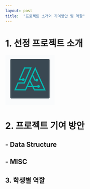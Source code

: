 ```yaml
---
layout: post
title:  "프로젝트 소개와 기여방안 및 역할"
---
```




# 1. 선정 프로젝트 소개
![ex_screenshot](../images/logo.PNG)

# 2. 프로젝트 기여 방안

 ## - Data Structure
 ## - MISC



## 3. 학생별 역할
